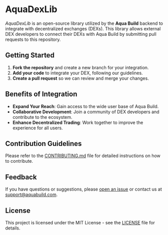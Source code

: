 # AquaDexLib

*AquaDexLib* is an open-source library utilized by the **Aqua Build** backend to integrate with decentralized exchanges (DEXs). This library allows external DEX developers to connect their DEXs with Aqua Build by submitting pull requests to this repository.

## Getting Started

1. **Fork the repository** and create a new branch for your integration.
2. **Add your code** to integrate your DEX, following our guidelines.
3. **Create a pull request** so we can review and merge your changes.

## Benefits of Integration

- **Expand Your Reach**: Gain access to the wide user base of Aqua Build.
- **Collaborative Development**: Join a community of DEX developers and contribute to the ecosystem.
- **Enhance Decentralized Trading**: Work together to improve the experience for all users.

## Contribution Guidelines

Please refer to the [CONTRIBUTING.md](CONTRIBUTING.md) file for detailed instructions on how to contribute.

## Feedback

If you have questions or suggestions, please [open an issue](https://github.com/aquabuild/aqua-dex-lib/issues) or contact us at [support@aquabuild.com](mailto:support@aquabuild.com).

## License

This project is licensed under the MIT License - see the [LICENSE](LICENSE) file for details.
